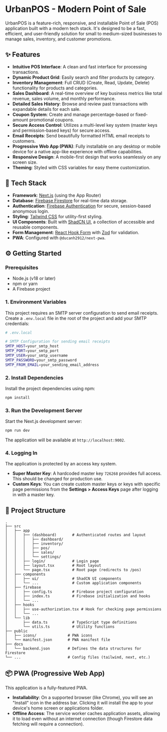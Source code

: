 # UrbanPOS - Modern Point of Sale

UrbanPOS is a feature-rich, responsive, and installable Point of Sale (POS) application built with a modern tech stack. It's designed to be a fast, efficient, and user-friendly solution for small to medium-sized businesses to manage sales, inventory, and customer promotions.

## ✨ Features

*   **Intuitive POS Interface**: A clean and fast interface for processing transactions.
*   **Dynamic Product Grid**: Easily search and filter products by category.
*   **Inventory Management**: Full CRUD (Create, Read, Update, Delete) functionality for products and categories.
*   **Sales Dashboard**: A real-time overview of key business metrics like total revenue, sales volume, and monthly performance.
*   **Detailed Sales History**: Browse and review past transactions with expandable details for each sale.
*   **Coupon System**: Create and manage percentage-based or fixed-amount promotional coupons.
*   **Secure Access Control**: Utilizes a multi-level key system (master keys and permission-based keys) for secure access.
*   **Email Receipts**: Send beautifully formatted HTML email receipts to customers.
*   **Progressive Web App (PWA)**: Fully installable on any desktop or mobile device for a native app-like experience with offline capabilities.
*   **Responsive Design**: A mobile-first design that works seamlessly on any screen size.
*   **Theming**: Styled with CSS variables for easy theme customization.

## 🚀 Tech Stack

*   **Framework**: [Next.js](https://nextjs.org/) (using the App Router)
*   **Database**: [Firebase Firestore](https://firebase.google.com/docs/firestore) for real-time data storage.
*   **Authentication**: [Firebase Authentication](https://firebase.google.com/docs/auth) for secure, session-based anonymous login.
*   **Styling**: [Tailwind CSS](https://tailwindcss.com/) for utility-first styling.
*   **UI Components**: Built with [ShadCN UI](https://ui.shadcn.com/), a collection of accessible and reusable components.
*   **Form Management**: [React Hook Form](https://react-hook-form.com/) with [Zod](https://zod.dev/) for validation.
*   **PWA**: Configured with `@ducanh2912/next-pwa`.

## ⚙️ Getting Started

### Prerequisites

*   Node.js (v18 or later)
*   npm or yarn
*   A Firebase project

### 1. Environment Variables

This project requires an SMTP server configuration to send email receipts. Create a `.env.local` file in the root of the project and add your SMTP credentials:

```bash
# .env.local

# SMTP Configuration for sending email receipts
SMTP_HOST=your_smtp_host
SMTP_PORT=your_smtp_port
SMTP_USER=your_smtp_username
SMTP_PASSWORD=your_smtp_password
SMTP_FROM_EMAIL=your_sending_email_address
```

### 2. Install Dependencies

Install the project dependencies using npm:

```bash
npm install
```

### 3. Run the Development Server

Start the Next.js development server:

```bash
npm run dev
```

The application will be available at `http://localhost:9002`.

### 4. Logging In

The application is protected by an access key system.
*   **Super Master Key**: A hardcoded master key `726268` provides full access. This should be changed for production use.
*   **Custom Keys**: You can create custom master keys or keys with specific page permissions from the **Settings > Access Keys** page after logging in with a master key.

## 📁 Project Structure

```
.
├── src
│   ├── app
│   │   ├── (dashboard)       # Authenticated routes and layout
│   │   │   ├── dashboard/
│   │   │   ├── inventory/
│   │   │   ├── pos/
│   │   │   ├── sales/
│   │   │   └── settings/
│   │   ├── login/            # Login page
│   │   ├── layout.tsx        # Root layout
│   │   └── page.tsx          # Root page (redirects to /pos)
│   ├── components
│   │   ├── ui/               # ShadCN UI components
│   │   └── ...               # Custom application components
│   ├── firebase
│   │   ├── config.ts         # Firebase project configuration
│   │   ├── index.ts          # Firebase initialization and hooks
│   │   └── ...
│   ├── hooks
│   │   ├── use-authorization.tsx # Hook for checking page permissions
│   │   └── ...
│   └── lib
│       ├── data.ts           # TypeScript type definitions
│       └── utils.ts          # Utility functions
├── public
│   ├── icons/              # PWA icons
│   └── manifest.json       # PWA manifest file
├── docs
│   └── backend.json        # Defines the data structures for Firestore
└── ...                     # Config files (tailwind, next, etc.)
```

## 📦 PWA (Progressive Web App)

This application is a fully-featured PWA.

*   **Installability**: On a supported browser (like Chrome), you will see an "Install" icon in the address bar. Clicking it will install the app to your device's home screen or applications folder.
*   **Offline Access**: The service worker caches application assets, allowing it to load even without an internet connection (though Firestore data fetching will require a connection).
